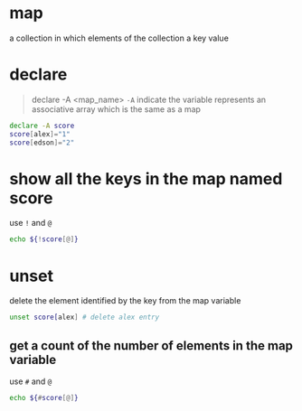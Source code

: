 # map
a collection in which elements of the collection a key value

# declare
> declare -A <map_name>
`-A` indicate the variable represents an associative array which is the same as a map
```bash
declare -A score
score[alex]="1"
score[edson]="2"
```

# show all the keys in the map named score
use `!` and `@`
```bash
echo ${!score[@]}
```

# unset
delete the element identified by the key from the map variable
```bash
unset score[alex] # delete alex entry
```


## get a count of the number of elements in the map variable
use `#` and `@`
```bash
echo ${#score[@]}
```
